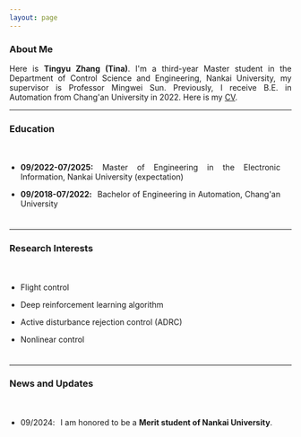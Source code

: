 ```yaml
---
layout: page
---
```


### About Me

<html>

<head>
<style>
p {
  text-align: justify;
}
span.thick {
  font-weight: bold;
}
</style>
</head>

<body>

<div>
  <p>Here is  <span class="thick">Tingyu Zhang (Tina)</span>. I'm a third-year Master student in the Department of Control Science and Engineering, Nankai University, my supervisor is Professor Mingwei Sun. Previously, I receive B.E. in Automation from Chang'an University in 2022. Here is my <a href="CV.pdf" target="_blank">CV</a>.
</p>
</div>
</body>
</html>

------

### Education

<style>
p {
  text-align: justify;
}
p.margin{
    margin-bottom: 5px;

}
span.thick {
  font-weight: bold;
}
ul {
  padding: 20px;
}
</style>

<body>
<ul>
<li><div><p class="margin"> <span class="thick">09/2022-07/2025:</span> Master of Engineering in the Electronic Information, Nankai University (expectation)</p></div></li>
<li><div><p class="margin"> <span class="thick">09/2018-07/2022<h style="letter-spacing:10px">:</h></span>Bachelor of Engineering in Automation, Chang'an University </p></div></li>
</ul></body>


---

### Research Interests

<style>
p {
  text-align: justify;
}
p.margin{
    margin-bottom: 5px;

}
span.thick {
  font-weight: bold;
}
ul {
  padding: 20px;
}
</style>

<body>

<ul>
<li><div><p class="margin"> Flight control</p></div></li>
<li><div><p class="margin"> Deep reinforcement learning algorithm </p></div></li>
<li><div><p class="margin"> Active disturbance rejection control (ADRC)</p></div></li>
<li><div><p class="margin"> Nonlinear control</p></div></li>
</ul></body>


---

### News and Updates

<style>
p {
  text-align: justify;
}
p.margin{
    margin-bottom: 3px;
}
span.thick {
  font-weight: bold;
}
ul {
  padding: 20px;
}
</style>
<body>

<ul>
    <li><div><p class="margin">09/2024<h style="letter-spacing:10px">:</h>I am honored to be a <span class="thick"> Merit student of Nankai University</span>. </p></div></li>
</ul>

</body>

